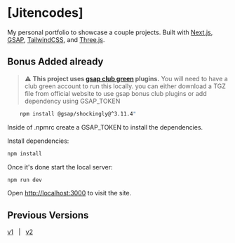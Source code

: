 # [Jitencodes]

My personal portfolio to showcase a couple projects. Built with [Next.js](https://nextjs.org/), [GSAP](https://greensock.com/gsap/), [TailwindCSS](https://tailwindcss.com/), and [Three.js](https://threejs.org/).

## Bonus Added already
> ⚠️ **This project uses [gsap club green](https://greensock.com/club/) plugins.** You will need to have a club green account to run this locally.
you can either download a TGZ file from official website to use gsap bonus club plugins 
or add dependency using GSAP_TOKEN
```bash
    npm install @gsap/shockingly@^3.11.4"
```
Inside of .npmrc create a GSAP_TOKEN to install the dependencies.

Install dependencies:

```bash
npm install
```

Once it's done start the local server:

```bash
npm run dev
```

Open [http://localhost:3000](http://localhost:3000) to visit the site.

## Previous Versions

[v1](https://github.com/jitencodes/portfolio) &nbsp;&nbsp;|&nbsp;&nbsp; [v2]( https://github.com/jitencodes/portfolio.v2)

